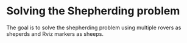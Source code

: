 # Solving the Shepherding problem
The goal is to solve the shepherding problem using multiple rovers as sheperds and Rviz markers as sheeps.
